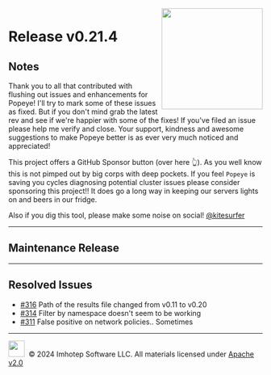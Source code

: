<img src="https://raw.githubusercontent.com/derailed/popeye/master/assets/popeye_logo.png" align="right" width="200" height="auto"/>

# Release v0.21.4

## Notes

Thank you to all that contributed with flushing out issues and enhancements for Popeye! I'll try to mark some of these issues as fixed. But if you don't mind grab the latest rev and see if we're happier with some of the fixes! If you've filed an issue please help me verify and close. Your support, kindness and awesome suggestions to make Popeye better is as ever very much noticed and appreciated!

This project offers a GitHub Sponsor button (over here 👆). As you well know this is not pimped out by big corps with deep pockets. If you feel `Popeye` is saving you cycles diagnosing potential cluster issues please consider sponsoring this project!! It does go a long way in keeping our servers lights on and beers in our fridge.

Also if you dig this tool, please make some noise on social! [@kitesurfer](https://twitter.com/kitesurfer)

---

## Maintenance Release

---

## Resolved Issues

* [#316](https://github.com/derailed/popeye/issues/316) Path of the results file changed from v0.11 to v0.20
* [#314](https://github.com/derailed/popeye/issues/314) Filter by namespace doesn't seem to be working
* [#311](https://github.com/derailed/popeye/issues/311) False positive on network policies.. Sometimes

---

<img src="https://raw.githubusercontent.com/derailed/popeye/master/assets/imhotep_logo.png" width="32" height="auto"/>&nbsp; © 2024 Imhotep Software LLC. All materials licensed under [Apache v2.0](http://www.apache.org/licenses/LICENSE-2.0)
